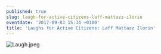 ```yaml
---
published: true
slug: laugh-for-active-citizens-laff-mattazz-ilorin
eventdate: '2017-09-03 15:34 +0100'
title: 'Laughs for Active Citizens: Laff Mattazz Ilorin'
---
```

![Laugh.jpeg]({{site.baseurl}}/media/prose-images/Laugh.jpeg)

